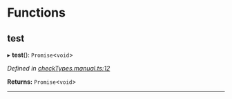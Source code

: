 

# Functions

<a id="test"></a>

##  test

▸ **test**(): `Promise`<`void`>

*Defined in [checkTypes.manual.ts:12](https://github.com/polkadot-js/api/blob/7b04ea0/packages/api/src/checkTypes.manual.ts#L12)*

**Returns:** `Promise`<`void`>

___

